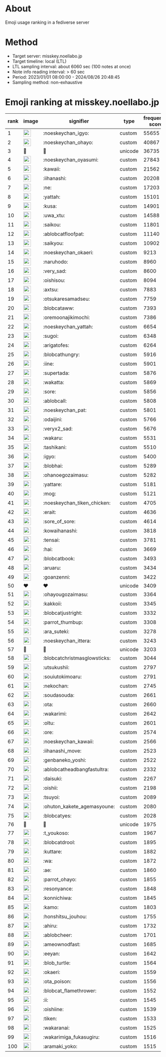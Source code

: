 # About
Emoji usage ranking in a fediverse server

# Method
- Target server: misskey.noellabo.jp
- Target timeline: local (LTL)
- LTL sampling interval: about 6060 sec (100 notes at once)
- Note info reading interval: > 60 sec
- Period: 2023/01/01 08:00:00 - 2024/08/26 20:48:45 
- Sampling method: non-exhaustive

# Emoji ranking at misskey.noellabo.jp

|rank|image|signifier|type|frequency score|
|----|----|----|----|----|
|1|<img height="24" src="https://misskey.noellabo.jp/emoji/noeskeychan_igyo.webp">|:noeskeychan_igyo:|custom|55655|
|2|<img height="24" src="https://misskey.noellabo.jp/emoji/noeskeychan_ohayo.webp">|:noeskeychan_ohayo:|custom|40867|
|3|🎉|🎉|unicode|36735|
|4|<img height="24" src="https://misskey.noellabo.jp/emoji/noeskeychan_oyasumi.webp">|:noeskeychan_oyasumi:|custom|27843|
|5|<img height="24" src="https://misskey.noellabo.jp/emoji/kawaii.webp">|:kawaii:|custom|21562|
|6|<img height="24" src="https://misskey.noellabo.jp/emoji/iihanashi.webp">|:iihanashi:|custom|20208|
|7|<img height="24" src="https://misskey.noellabo.jp/emoji/ne.webp">|:ne:|custom|17203|
|8|<img height="24" src="https://misskey.noellabo.jp/emoji/yattah.webp">|:yattah:|custom|15101|
|9|<img height="24" src="https://misskey.noellabo.jp/emoji/kusa.webp">|:kusa:|custom|14901|
|10|<img height="24" src="https://misskey.noellabo.jp/emoji/uwa_xtu.webp">|:uwa_xtu:|custom|14588|
|11|<img height="24" src="https://misskey.noellabo.jp/emoji/saikou.webp">|:saikou:|custom|11801|
|12|<img height="24" src="https://misskey.noellabo.jp/emoji/ablobcatfloofpat.webp">|:ablobcatfloofpat:|custom|11140|
|13|<img height="24" src="https://misskey.noellabo.jp/emoji/saikyou.webp">|:saikyou:|custom|10902|
|14|<img height="24" src="https://misskey.noellabo.jp/emoji/noeskeychan_okaeri.webp">|:noeskeychan_okaeri:|custom|9213|
|15|<img height="24" src="https://misskey.noellabo.jp/emoji/naruhodo.webp">|:naruhodo:|custom|8960|
|16|<img height="24" src="https://misskey.noellabo.jp/emoji/very_sad.webp">|:very_sad:|custom|8600|
|17|<img height="24" src="https://misskey.noellabo.jp/emoji/oishisou.webp">|:oishisou:|custom|8094|
|18|<img height="24" src="https://misskey.noellabo.jp/emoji/axtsu.webp">|:axtsu:|custom|7883|
|19|<img height="24" src="https://misskey.noellabo.jp/emoji/otsukaresamadseu.webp">|:otsukaresamadseu:|custom|7759|
|20|<img height="24" src="https://misskey.noellabo.jp/emoji/blobcataww.webp">|:blobcataww:|custom|7393|
|21|<img height="24" src="https://misskey.noellabo.jp/emoji/oremoonajikimochi.webp">|:oremoonajikimochi:|custom|7386|
|22|<img height="24" src="https://misskey.noellabo.jp/emoji/noeskeychan_yattah.webp">|:noeskeychan_yattah:|custom|6654|
|23|<img height="24" src="https://misskey.noellabo.jp/emoji/sugoi.webp">|:sugoi:|custom|6348|
|24|<img height="24" src="https://misskey.noellabo.jp/emoji/arigatofes.webp">|:arigatofes:|custom|6264|
|25|<img height="24" src="https://misskey.noellabo.jp/emoji/blobcathungry.webp">|:blobcathungry:|custom|5916|
|26|<img height="24" src="https://misskey.noellabo.jp/emoji/iine.webp">|:iine:|custom|5901|
|27|<img height="24" src="https://misskey.noellabo.jp/emoji/supertada.webp">|:supertada:|custom|5876|
|28|<img height="24" src="https://misskey.noellabo.jp/emoji/wakatta.webp">|:wakatta:|custom|5869|
|29|<img height="24" src="https://misskey.noellabo.jp/emoji/sore.webp">|:sore:|custom|5856|
|30|<img height="24" src="https://misskey.noellabo.jp/emoji/ablobcall.webp">|:ablobcall:|custom|5808|
|31|<img height="24" src="https://misskey.noellabo.jp/emoji/noeskeychan_pat.webp">|:noeskeychan_pat:|custom|5801|
|32|<img height="24" src="https://misskey.noellabo.jp/emoji/odaijini.webp">|:odaijini:|custom|5766|
|33|<img height="24" src="https://misskey.noellabo.jp/emoji/veryx2_sad.webp">|:veryx2_sad:|custom|5676|
|34|<img height="24" src="https://misskey.noellabo.jp/emoji/wakaru.webp">|:wakaru:|custom|5531|
|35|<img height="24" src="https://misskey.noellabo.jp/emoji/tashikani.webp">|:tashikani:|custom|5510|
|36|<img height="24" src="https://misskey.noellabo.jp/emoji/igyo.webp">|:igyo:|custom|5400|
|37|<img height="24" src="https://misskey.noellabo.jp/emoji/blobhai.webp">|:blobhai:|custom|5289|
|38|<img height="24" src="https://misskey.noellabo.jp/emoji/ohanoegozaimasu.webp">|:ohanoegozaimasu:|custom|5282|
|39|<img height="24" src="https://misskey.noellabo.jp/emoji/yattare.webp">|:yattare:|custom|5181|
|40|<img height="24" src="https://misskey.noellabo.jp/emoji/mog.webp">|:mog:|custom|5121|
|41|<img height="24" src="https://misskey.noellabo.jp/emoji/noeskeychan_tiken_chicken.webp">|:noeskeychan_tiken_chicken:|custom|4705|
|42|<img height="24" src="https://misskey.noellabo.jp/emoji/erait.webp">|:erait:|custom|4636|
|43|<img height="24" src="https://misskey.noellabo.jp/emoji/sore_of_sore.webp">|:sore_of_sore:|custom|4614|
|44|<img height="24" src="https://misskey.noellabo.jp/emoji/kowaihanashi.webp">|:kowaihanashi:|custom|3818|
|45|<img height="24" src="https://misskey.noellabo.jp/emoji/tensai.webp">|:tensai:|custom|3781|
|46|<img height="24" src="https://misskey.noellabo.jp/emoji/hai.webp">|:hai:|custom|3669|
|47|<img height="24" src="https://misskey.noellabo.jp/emoji/blobcatbook.webp">|:blobcatbook:|custom|3493|
|48|<img height="24" src="https://misskey.noellabo.jp/emoji/aruaru.webp">|:aruaru:|custom|3434|
|49|<img height="24" src="https://misskey.noellabo.jp/emoji/goanzenni.webp">|:goanzenni:|custom|3422|
|50|❤|❤|unicode|3409|
|51|<img height="24" src="https://misskey.noellabo.jp/emoji/ohayougozaimasu.webp">|:ohayougozaimasu:|custom|3364|
|52|<img height="24" src="https://misskey.noellabo.jp/emoji/kakkoii.webp">|:kakkoii:|custom|3345|
|53|<img height="24" src="https://misskey.noellabo.jp/emoji/blobcatjustright.webp">|:blobcatjustright:|custom|3332|
|54|<img height="24" src="https://misskey.noellabo.jp/emoji/parrot_thumbup.webp">|:parrot_thumbup:|custom|3308|
|55|<img height="24" src="https://misskey.noellabo.jp/emoji/ara_suteki.webp">|:ara_suteki:|custom|3278|
|56|<img height="24" src="https://misskey.noellabo.jp/emoji/noeskeychan_ittera.webp">|:noeskeychan_ittera:|custom|3243|
|57|🍗|🍗|unicode|3203|
|58|<img height="24" src="https://misskey.noellabo.jp/emoji/blobcatchristmasglowsticks.webp">|:blobcatchristmasglowsticks:|custom|3044|
|59|<img height="24" src="https://misskey.noellabo.jp/emoji/utsukushii.webp">|:utsukushii:|custom|2797|
|60|<img height="24" src="https://misskey.noellabo.jp/emoji/souiutokimoaru.webp">|:souiutokimoaru:|custom|2791|
|61|<img height="24" src="https://misskey.noellabo.jp/emoji/nekochan.webp">|:nekochan:|custom|2745|
|62|<img height="24" src="https://misskey.noellabo.jp/emoji/soudasouda.webp">|:soudasouda:|custom|2661|
|63|<img height="24" src="https://misskey.noellabo.jp/emoji/ota.webp">|:ota:|custom|2660|
|64|<img height="24" src="https://misskey.noellabo.jp/emoji/wakarimi.webp">|:wakarimi:|custom|2642|
|65|<img height="24" src="https://misskey.noellabo.jp/emoji/oltu.webp">|:oltu:|custom|2601|
|66|<img height="24" src="https://misskey.noellabo.jp/emoji/ore.webp">|:ore:|custom|2574|
|67|<img height="24" src="https://misskey.noellabo.jp/emoji/noeskeychan_kawaii.webp">|:noeskeychan_kawaii:|custom|2566|
|68|<img height="24" src="https://misskey.noellabo.jp/emoji/iihanashi_move.webp">|:iihanashi_move:|custom|2523|
|69|<img height="24" src="https://misskey.noellabo.jp/emoji/genbaneko_yoshi.webp">|:genbaneko_yoshi:|custom|2522|
|70|<img height="24" src="https://misskey.noellabo.jp/emoji/ablobcatheadbangfastultra.webp">|:ablobcatheadbangfastultra:|custom|2332|
|71|<img height="24" src="https://misskey.noellabo.jp/emoji/daisuki.webp">|:daisuki:|custom|2267|
|72|<img height="24" src="https://misskey.noellabo.jp/emoji/oishii.webp">|:oishii:|custom|2198|
|73|<img height="24" src="https://misskey.noellabo.jp/emoji/tsuyoi.webp">|:tsuyoi:|custom|2089|
|74|<img height="24" src="https://misskey.noellabo.jp/emoji/ohuton_kakete_agemasyoune.webp">|:ohuton_kakete_agemasyoune:|custom|2080|
|75|<img height="24" src="https://misskey.noellabo.jp/emoji/blobcatyes.webp">|:blobcatyes:|custom|2028|
|76|👀|👀|unicode|1975|
|77|<img height="24" src="https://misskey.noellabo.jp/emoji/t_youkoso.webp">|:t_youkoso:|custom|1967|
|78|<img height="24" src="https://misskey.noellabo.jp/emoji/blobcatdrool.webp">|:blobcatdrool:|custom|1895|
|79|<img height="24" src="https://misskey.noellabo.jp/emoji/kuttare.webp">|:kuttare:|custom|1882|
|80|<img height="24" src="https://misskey.noellabo.jp/emoji/wa.webp">|:wa:|custom|1872|
|81|<img height="24" src="https://misskey.noellabo.jp/emoji/ae.webp">|:ae:|custom|1860|
|82|<img height="24" src="https://misskey.noellabo.jp/emoji/parrot_ohayo.webp">|:parrot_ohayo:|custom|1855|
|83|<img height="24" src="https://misskey.noellabo.jp/emoji/resonyance.webp">|:resonyance:|custom|1848|
|84|<img height="24" src="https://misskey.noellabo.jp/emoji/konnichiwa.webp">|:konnichiwa:|custom|1845|
|85|<img height="24" src="https://misskey.noellabo.jp/emoji/kamo.webp">|:kamo:|custom|1803|
|86|<img height="24" src="https://misskey.noellabo.jp/emoji/honshitsu_jouhou.webp">|:honshitsu_jouhou:|custom|1755|
|87|<img height="24" src="https://misskey.noellabo.jp/emoji/ahiru.webp">|:ahiru:|custom|1732|
|88|<img height="24" src="https://misskey.noellabo.jp/emoji/ablobcheer.webp">|:ablobcheer:|custom|1701|
|89|<img height="24" src="https://misskey.noellabo.jp/emoji/ameownodfast.webp">|:ameownodfast:|custom|1685|
|90|<img height="24" src="https://misskey.noellabo.jp/emoji/eeyan.webp">|:eeyan:|custom|1642|
|91|<img height="24" src="https://misskey.noellabo.jp/emoji/blob_turtle.webp">|:blob_turtle:|custom|1564|
|92|<img height="24" src="https://misskey.noellabo.jp/emoji/okaeri.webp">|:okaeri:|custom|1559|
|93|<img height="24" src="https://misskey.noellabo.jp/emoji/ota_poison.webp">|:ota_poison:|custom|1556|
|94|<img height="24" src="https://misskey.noellabo.jp/emoji/blobcat_flamethrower.webp">|:blobcat_flamethrower:|custom|1552|
|95|<img height="24" src="https://misskey.noellabo.jp/emoji/ii.webp">|:ii:|custom|1545|
|96|<img height="24" src="https://misskey.noellabo.jp/emoji/oishiine.webp">|:oishiine:|custom|1539|
|97|<img height="24" src="https://misskey.noellabo.jp/emoji/tiken.webp">|:tiken:|custom|1533|
|98|<img height="24" src="https://misskey.noellabo.jp/emoji/wakaranai.webp">|:wakaranai:|custom|1525|
|99|<img height="24" src="https://misskey.noellabo.jp/emoji/wakarimiga_fukasugiru.webp">|:wakarimiga_fukasugiru:|custom|1516|
|100|<img height="24" src="https://misskey.noellabo.jp/emoji/aramaki_yoko.webp">|:aramaki_yoko:|custom|1515|
